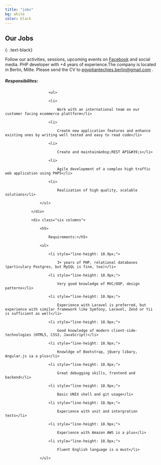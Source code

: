 ```yaml
---
title: "jobs"
bg: white
color: black
---
```


## Our Jobs
{: .text-black}

Follow our activities, sessions, upcoming events on <a href="https://www.facebook.com/egytechberlin/">Facebook</a> and social media.
PHP developer with +4 years of experience.The company is located in Berlin, Mitte. Please send the CV to egyptiantechies.berlin@gmail.com .
<h5>Responsibilites:</h5>

      					<ul>

						<li>

							Work with an international team on our customer facing ecommerce plattform</li>

						<li>

							Create new application features and enhance existing ones by writing well tested and easy to read code</li>

						<li>

							Create and maintain&nbsp;REST API&#39;s</li>

						<li>

							Agile development of a complex high traffic web application using PHP5</li>

						<li>

							Realization of high quality, scalable solutions</li>

					</ul>

				</div>

				<div class="six columns">

					<h5>

						Requirements:</h5>

					<ul>

						<li style="line-height: 18.9px;">

							3+ years of PHP, relational databases (particulary Postgres, but MySQL is fine, too)</li>

						<li style="line-height: 18.9px;">

							Very good knowledge of MVC/OOP, design patterns</li>

						<li style="line-height: 18.9px;">

							Experience with Laravel is preferred, but experience with similar framework like Symfony, Laravel, Zend or Yii is sufficient as well</li>

						<li style="line-height: 18.9px;">

							Good knowledge of modern client-side-technologies (HTML5, CSS3, JavaScript)</li>

						<li style="line-height: 18.9px;">

							Knowldge of Bootstrap, jQuery libary, Angular.js ia a plus</li>

						<li style="line-height: 18.9px;">

							Great debugging skills, frontend and backend</li>

						<li style="line-height: 18.9px;">

							Basic UNIX shell and git usage</li>

						<li style="line-height: 18.9px;">

							Experience with unit and intergration tests</li>

						<li style="line-height: 18.9px;">

							Experience with Amazon AWS is a plus</li>

						<li style="line-height: 18.9px;">

							Fluent English language is a must</li>

					</ul>

